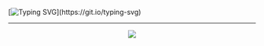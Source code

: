 [![Typing SVG](https://readme-typing-svg.demolab.com?font=Fira+Code&size=25&pause=1000&color=17F700&background=000000&center=true&vCenter=true&random=true&width=700&height=100&lines=Hello+there!+;I+am+a+full-stack+developer+and+pentester!)](https://git.io/typing-svg)



---

<p align="center">
 <img src="https://komarev.com/ghpvc/?username=glauberperez&color=blue">
</p>
